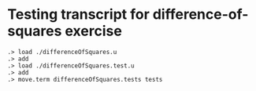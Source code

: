 # Testing transcript for difference-of-squares exercise

```ucm
.> load ./differenceOfSquares.u
.> add
.> load ./differenceOfSquares.test.u
.> add
.> move.term differenceOfSquares.tests tests
```
